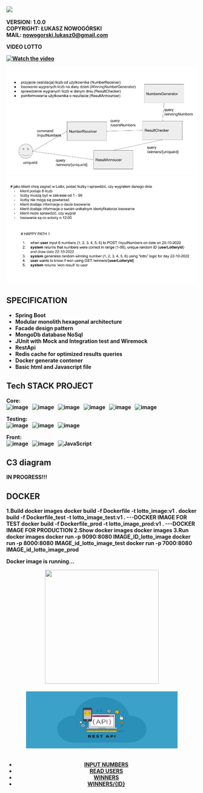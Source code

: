 <img src="https://img.shields.io/badge/LOTTO GAME-%20brightgreen" height="50" />

<b>VERSION: 1.0.0<b><br>
<b>COPYRIGHT: ŁUKASZ NOWOGÓRSKI<b><br>
<b>MAIL: nowogorski.lukasz0@gmail.com<b>
  
VIDEO LOTTO
 
[![Watch the video](https://www.galeriatwierdzazamosc.pl/_cache/shops/510-255/fill/lotto.png)](https://github.com/kalqa/LukaszLottoExcelent/blob/master/src/main/resources/Lotto.mp4)
  
![alt text](https://github.com/kalqa/LukaszLottoExcelent/blob/master/src/main/resources/picture/Lotto_architecture2.jpg?raw=true)
![alt text](https://github.com/kalqa/LukaszLottoExcelent/blob/master/src/main/resources/picture/Lotto_architecture.jpg?raw=true)

## SPECIFICATION

- Spring Boot
- Modular monolith hexagonal architecture
- Facade design pattern
- MongoDb database NoSql
- JUnit with Mock and Integration test and Wiremock
- RestApi
- Redis cache for optimized results queries
- Docker generate contener
- Basic html and Javascript file

## Tech STACK PROJECT

Core: <br>
![image](https://img.shields.io/badge/17-Java-orange?style=for-the-badge) &nbsp;
![image](https://img.shields.io/badge/apache_maven-C71A36?style=for-the-badge&logo=apachemaven&logoColor=white) &nbsp;
![image](https://img.shields.io/badge/Spring_Boot-F2F4F9?style=for-the-badge&logo=spring) &nbsp;
![image](https://img.shields.io/badge/MongoDB-4EA94B?style=for-the-badge&logo=mongodb&logoColor=white) &nbsp;
![image](https://img.shields.io/badge/redis-%23DD0031.svg?&style=for-the-badge&logo=redis&logoColor=white) &nbsp;
![image](https://img.shields.io/badge/Docker-2CA5E0?style=for-the-badge&logo=docker&logoColor=white) &nbsp;

Testing:<br>
![image](https://img.shields.io/badge/Junit5-25A162?style=for-the-badge&logo=junit5&logoColor=white) &nbsp;
![image](https://img.shields.io/badge/Mockito-78A641?style=for-the-badge) &nbsp;
![image](https://img.shields.io/badge/Testcontainers-9B489A?style=for-the-badge) &nbsp;

Front:<br>
![image](https://img.shields.io/badge/HTML5-E34F26?style=for-the-badge&logo=html5&logoColor=white) &nbsp;
![image](https://img.shields.io/badge/CSS3-1572B6?style=for-the-badge&logo=css3&logoColor=white) &nbsp;
![JavaScript](https://img.shields.io/badge/javascript-%23323330.svg?style=for-the-badge&logo=javascript&logoColor=%23F7DF1E) &nbsp;

## C3 diagram

IN PROGRESS!!!

## DOCKER 
  
1.Build docker images
  docker build -f Dockerfile -t lotto_image:v1 .
  docker build -f Dockerfile_test -t lotto_image_test:v1 .             ---DOCKER IMAGE FOR TEST
  docker build -f Dockerfile_prod -t lotto_image_prod:v1 .             ---DOCKER IMAGE FOR PRODUCTION
2.Show docker images
  docker images
3.Run docker images
  docker run -p 9090:8080 IMAGE_ID_lotto_image
  docker run -p 8000:8080 IMAGE_id_lotto_image_test
  docker run -p 7000:8080 IMAGE_id_lotto_image_prod
  
  Docker image is running...
  
<div style="text-align:center">
  <img src="https://bykowski.pl/wp-content/uploads/2020/09/docker-sciaga-komand.jpg" width="300" height="300"/>
  <br><br>
  <div>
  
<div style="text-align:center">
  <img src="https://github.com/kalqa/LukaszLottoExcelent/blob/master/src/main/resources/picture/Rest_api.png" width="400" height="150"/>
  <br><br>
  <div>
<ul>
  <li><a href="http://localhost:8080/numbers" target="_blank" title="INPUT NUMBERS FOR USER">INPUT NUMBERS</a></li>
  <li> <a href="http://localhost:8080/users" target="_blank" title="READ ALL USERS LOTTO">READ USERS</a></li>
  <li><a href="http://localhost:8080/winners" target="_blank" title="READ WINNERS LOTTO">WINNERS</a></li>
  <li><a href="http://localhost:8080/winners/{UUID}" target="_blank" title="READ WINNERS BY UUID">WINNERS/{ID}</a>   </li>
</ul>
</div>
